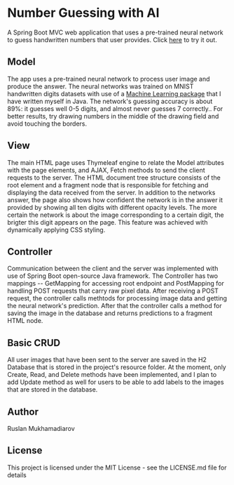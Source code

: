 # Number Guessing with AI

A Spring Boot MVC web application that uses a pre-trained neural network to guess handwritten numbers that user provides. Click [here](https://number-guessing-app-c2a0dae4c4g0cxas.westeurope-01.azurewebsites.net/write-number) to try it out.


## Model

The app uses a pre-trained neural network to process user image and produce the answer. The neural networks was trained on MNIST handwritten digits datasets with use of a [Machine Learning package](https://github.com/RusFortunat/java_ML_library) that I have written myself in Java. The network's guessing accuracy is about 89%: it guesses well 0-5 digits, and almost never guesses 7 correctly.. For better results, try drawing numbers in the middle of the drawing field and avoid touching the borders.


## View

The main HTML page uses Thymeleaf engine to relate the Model attributes with the page elements, and AJAX, Fetch methods to send the client requests to the server. The HTML document tree structure consists of the root element and a fragment node that is responsible for fetching and displaying the data received from the server. In addition to the networks answer, the page also shows how confident the network is in the answer it provided by showing all ten digits with different opacity levels. The more certain the network is about the image corresponding to a certain digit, the brigter this digit appears on the page. This feature was achieved with dynamically applying CSS styling. 


## Controller

Communication between the client and the server was implemented with use of Spring Boot open-source Java framework. The Controller has two mappings -- GetMapping for accessing root endpoint and PostMapping for handling POST requests that carry raw pixel data. After receiving a POST request, the controller calls methtods for processing image data and getting the neural network's prediction. After that the controller calls a method for saving the image in the database and returns predictions to a fragment HTML node.


## Basic CRUD 

All user images that have been sent to the server are saved in the H2 Database that is stored in the project's resource folder. At the moment, only Create, Read, and Delete methods have been implemented, and I plan to add Update method as well for users to be able to add labels to the images that are stored in the database. 


## Author
Ruslan Mukhamadiarov

## License
This project is licensed under the MIT License - see the LICENSE.md file for details
